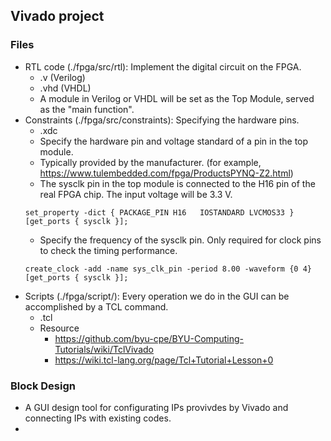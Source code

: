 ## Vivado project

### Files
- RTL code (./fpga/src/rtl): Implement the digital circuit on the FPGA.
  - .v (Verilog)
  - .vhd (VHDL) 
  - A module in Verilog or VHDL will be set as the Top Module, served as the "main function".
- Constraints (./fpga/src/constraints): Specifying the hardware pins.
  - .xdc
  - Specify the hardware pin and voltage standard of a pin in the top module.
  - Typically provided by the manufacturer. (for example, https://www.tulembedded.com/fpga/ProductsPYNQ-Z2.html)
  - The sysclk pin in the top module is connected to the H16 pin of the real FPGA chip. The input voltage will be 3.3 V.
  ```
  set_property -dict { PACKAGE_PIN H16   IOSTANDARD LVCMOS33 } [get_ports { sysclk }];
  ```
  - Specify the frequency of the sysclk pin. Only required for clock pins to check the timing performance.
  ```
  create_clock -add -name sys_clk_pin -period 8.00 -waveform {0 4} [get_ports { sysclk }];
  ```
- Scripts (./fpga/script/): Every operation we do in the GUI can be accomplished by a TCL command.
  - .tcl
  - Resource
    - https://github.com/byu-cpe/BYU-Computing-Tutorials/wiki/TclVivado
    - https://wiki.tcl-lang.org/page/Tcl+Tutorial+Lesson+0

### Block Design
- A GUI design tool for configurating IPs provivdes by Vivado and connecting IPs with existing codes.
- 